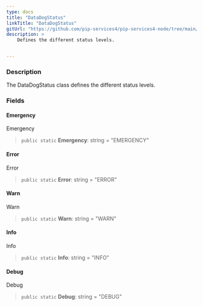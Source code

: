 ```yaml
---
type: docs
title: "DataDogStatus"
linkTitle: "DataDogStatus"
gitUrl: "https://github.com/pip-services4/pip-services4-node/tree/main/pip-services4-datadog-node"
description: >
    Defines the different status levels.


---
```


### Description

The DataDogStatus class defines the different status levels.


### Fields

<span class="hide-title-link">

#### Emergency
Emergency
> `public static` **Emergency**: string = "EMERGENCY"
#### Error
Error
> `public static` **Error**: string = "ERROR"
#### Warn
Warn
> `public static` **Warn**: string = "WARN"
#### Info
Info
> `public static` **Info**: string = "INFO"
#### Debug
Debug
> `public static` **Debug**: string = "DEBUG"

</span>
